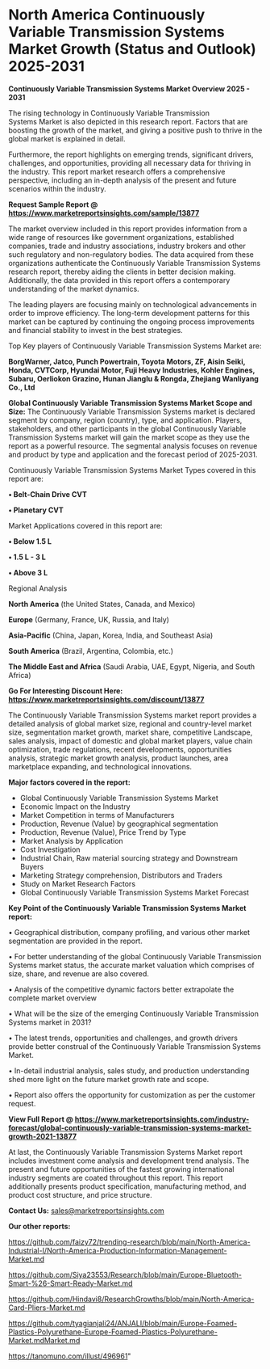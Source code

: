   # North America Continuously Variable Transmission Systems Market Growth (Status and Outlook) 2025-2031

<Strong> Continuously Variable Transmission Systems Market Overview 2025 - 2031</strong>

The rising technology in Continuously Variable Transmission Systems Market is also depicted in this research report. Factors that are boosting the growth of the market, and giving a positive push to thrive in the global market is explained in detail.

Furthermore, the report highlights on emerging trends, significant drivers, challenges, and opportunities, providing all necessary data for thriving in the industry. This report market research offers a comprehensive perspective, including an in-depth analysis of the present and future scenarios within the industry.

<strong>Request Sample Report @ <a href=https://www.marketreportsinsights.com/sample/13877>https://www.marketreportsinsights.com/sample/13877</a></strong>

The market overview included in this report provides information from a wide range of resources like government organizations, established companies, trade and industry associations, industry brokers and other such regulatory and non-regulatory bodies. The data acquired from these organizations authenticate the Continuously Variable Transmission Systems research report, thereby aiding the clients in better decision making. Additionally, the data provided in this report offers a contemporary understanding of the market dynamics.

The leading players are focusing mainly on technological advancements in order to improve efficiency. The long-term development patterns for this market can be captured by continuing the ongoing process improvements and financial stability to invest in the best strategies.

Top Key players of Continuously Variable Transmission Systems Market are:

<strong>BorgWarner, Jatco, Punch Powertrain, Toyota Motors, ZF, Aisin Seiki, Honda, CVTCorp, Hyundai Motor, Fuji Heavy Industries, Kohler Engines, Subaru, Oerliokon Grazino, Hunan Jianglu & Rongda, Zhejiang Wanliyang Co., Ltd</strong>

<strong><b>Global Continuously Variable Transmission Systems Market Scope and Size:</b></strong>
The Continuously Variable Transmission Systems market is declared segment by company, region (country), type, and application. Players, stakeholders, and other participants in the global Continuously Variable Transmission Systems market will gain the market scope as they use the report as a powerful resource. The segmental analysis focuses on revenue and product by type and application and the forecast period of 2025-2031.

Continuously Variable Transmission Systems Market Types covered in this report are:

<strong>• Belt-Chain Drive CVT

• Planetary CVT</strong>

Market Applications covered in this report are:

<strong>• Below 1.5 L

• 1.5 L - 3 L

• Above 3 L</strong> 

Regional Analysis

<strong>North America</strong> (the United States, Canada, and Mexico)

<strong>Europe</strong> (Germany, France, UK, Russia, and Italy)

<strong>Asia-Pacific</strong> (China, Japan, Korea, India, and Southeast Asia)

<strong>South America</strong> (Brazil, Argentina, Colombia, etc.)

<strong>The Middle East and Africa</strong> (Saudi Arabia, UAE, Egypt, Nigeria, and South Africa)

<strong>Go For Interesting Discount Here: <a href=https://www.marketreportsinsights.com/discount/13877>https://www.marketreportsinsights.com/discount/13877</a></strong>

The Continuously Variable Transmission Systems market report provides a detailed analysis of global market size, regional and country-level market size, segmentation market growth, market share, competitive Landscape, sales analysis, impact of domestic and global market players, value chain optimization, trade regulations, recent developments, opportunities analysis, strategic market growth analysis, product launches, area marketplace expanding, and technological innovations.

<strong><b>Major factors covered in the report:</b></strong>
<ul>
  <li>Global Continuously Variable Transmission Systems Market </li>
  <li>Economic Impact on the Industry</li>
  <li>Market Competition in terms of Manufacturers</li>
  <li>Production, Revenue (Value) by geographical segmentation</li>
  <li>Production, Revenue (Value), Price Trend by Type</li>
  <li>Market Analysis by Application</li>
  <li>Cost Investigation</li>
  <li>Industrial Chain, Raw material sourcing strategy and Downstream Buyers</li>
  <li>Marketing Strategy comprehension, Distributors and Traders</li>
  <li>Study on Market Research Factors</li>
  <li>Global Continuously Variable Transmission Systems Market Forecast</li>
</ul>

<strong><b>Key Point of the Continuously Variable Transmission Systems Market report:</b></strong>

• Geographical distribution, company profiling, and various other market segmentation are provided in the report.

• For better understanding of the global Continuously Variable Transmission Systems market status, the accurate market valuation which comprises of size, share, and revenue are also covered.

• Analysis of the competitive dynamic factors better extrapolate the complete market overview

• What will be the size of the emerging Continuously Variable Transmission Systems market in 2031?

• The latest trends, opportunities and challenges, and growth drivers provide better construal of the Continuously Variable Transmission Systems Market.

• In-detail industrial analysis, sales study, and production understanding shed more light on the future market growth rate and scope.

• Report also offers the opportunity for customization as per the customer request.

<strong><b>View Full Report @ <a href=https://www.marketreportsinsights.com/industry-forecast/global-continuously-variable-transmission-systems-market-growth-2021-13877>https://www.marketreportsinsights.com/industry-forecast/global-continuously-variable-transmission-systems-market-growth-2021-13877</a></b></strong>


At last, the Continuously Variable Transmission Systems Market report includes investment come analysis and development trend analysis. The present and future opportunities of the fastest growing international industry segments are coated throughout this report. This report additionally presents product specification, manufacturing method, and product cost structure, and price structure.

<strong>Contact Us:</strong>
sales@marketreportsinsights.com

<strong>Our other reports:</strong>

<a href=https://github.com/faizy72/trending-research/blob/main/North-America-Industrial-I/North-America-Production-Information-Management-Market.md>https://github.com/faizy72/trending-research/blob/main/North-America-Industrial-I/North-America-Production-Information-Management-Market.md</a>

<a href=https://github.com/Siya23553/Research/blob/main/Europe-Bluetooth-Smart-%26-Smart-Ready-Market.md>https://github.com/Siya23553/Research/blob/main/Europe-Bluetooth-Smart-%26-Smart-Ready-Market.md</a>

<a href=https://github.com/Hindavi8/ResearchGrowths/blob/main/North-America-Card-Pliers-Market.md>https://github.com/Hindavi8/ResearchGrowths/blob/main/North-America-Card-Pliers-Market.md</a>

<a href=https://github.com/tyagianjali24/ANJALI/blob/main/Europe-Foamed-Plastics-Polyurethane-Europe-Foamed-Plastics-Polyurethane-Market.mdMarket.md>https://github.com/tyagianjali24/ANJALI/blob/main/Europe-Foamed-Plastics-Polyurethane-Europe-Foamed-Plastics-Polyurethane-Market.mdMarket.md</a>

<a href=https://tanomuno.com/illust/496961>https://tanomuno.com/illust/496961</a>"
